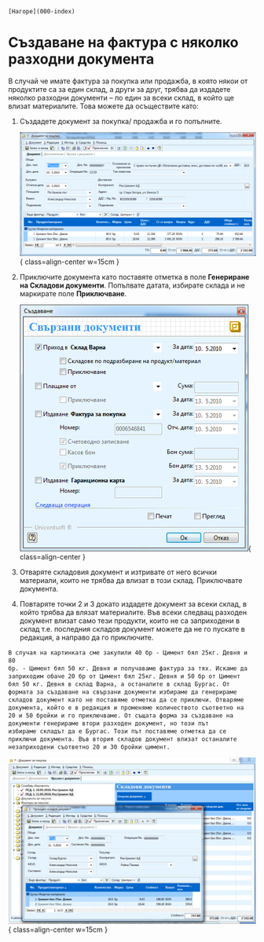 ```{only} html
[Нагоре](000-index)
```

# Създаване на фактура с няколко разходни документа

В случай че имате фактура за покупка или продажба, в която някои от
продуктите са за един склад, а други за друг, трябва да издадете
няколко разходни документи – по един за всеки склад, в който ще
влизат материалите. Това можете да осъществите като:

1. Създадете документ за покупка/ продажба и го попълните.

    ![](913-image22.png){ class=align-center w=15cm }

1. Приключите документа като поставяте отметка в поле **Генериране на Складови документи**. Попълвате датата, избирате склада и не маркирате поле **Приключване**.

    ![](914-image23.png){ class=align-center }

1. Отваряте складовия документ и изтривате от него всички материали, които не трябва да влизат в този склад. Приключвате документа.

1. Повтаряте точки 2 и 3 докато издадете документ за всеки склад, в който трябва да влязат материалите. Във всеки следващ разходен документ влизат само тези продукти, които не са заприходени в склад т.е. последния складов документ можете да не го пускате в редакция, а направо да го приключите.

```{tip}
В случая на картинката сме закупили 40 бр - Цимент бял 25кг. Девня и 80
бр. - Цимент бял 50 кг. Девня и получаваме фактура за тях. Искаме да
заприходим обаче 20 бр от Цимент бял 25кг. Девня и 50 бр от Цимент
бял 50 кг. Девня в склад Варна, а останалите в склад Бургас. От
формата за създаване на свързани документи избираме да генерираме
складов документ като не поставяме отметка да се приключи. Отваряме
документа, който е в редакция и променяме количеството съответно на
20 и 50 бройки и го приключваме. От същата форма за създаване на
документи генерираме втори разходен документ, но този път
избираме складът да е Бургас. Този път поставяме отметка да се
приключи документа. Във втория складов документ влизат останалите
незаприходени съответно 20 и 30 бройки цимент.
```

![](915-image24.png){ class=align-center w=15cm }